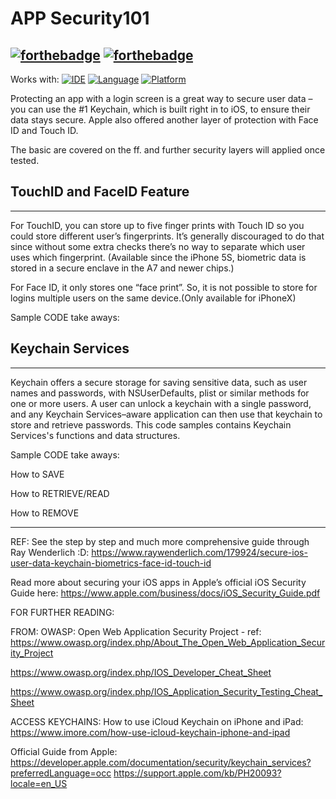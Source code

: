 
# APP Security101 

[![forthebadge](http://forthebadge.com/images/badges/made-with-swift.svg)](http://forthebadge.com) [![forthebadge](http://forthebadge.com/images/badges/built-with-love.svg)](http://forthebadge.com)
-----
Works with:
[![IDE](https://img.shields.io/badge/Xcode-9-blue.svg)](https://developer.apple.com/xcode/)
[![Language](https://img.shields.io/badge/swift-4-orange.svg)](https://swift.org)
[![Platform](https://img.shields.io/badge/platform-iOS%2011-green.svg)](https://developer.apple.com/ios/)

Protecting an app with a login screen is a great way to secure user data – you can use the #1 Keychain, which is built right in to iOS, to ensure their data stays secure. Apple also offered another layer of protection with Face ID and Touch ID. 

The basic are covered on the ff. and further security layers will applied once tested.


## TouchID and FaceID Feature
-----
For TouchID, you can store up to five finger prints with Touch ID so you could store different user’s fingerprints. It’s generally discouraged to do that since without some extra checks there’s no way to separate which user uses which fingerprint. (Available since the iPhone 5S, biometric data is stored in a secure enclave in the A7 and newer chips.)

For Face ID, it only stores one “face print”. So, it is not possible to store for logins multiple users on the same device.(Only available for iPhoneX)

Sample CODE take aways: 


## Keychain Services
-----
Keychain offers a secure storage for saving sensitive data, such as user names and passwords, with NSUserDefaults, plist or similar methods for one or more users. A user can unlock a keychain with a single password, and any Keychain Services–aware application can then use that keychain to store and retrieve passwords. This code samples contains Keychain Services's functions and data structures.

Sample CODE take aways:

How to SAVE

How to RETRIEVE/READ

How to REMOVE


------

REF:
See the step by step and much more comprehensive guide through Ray Wenderlich :D:
https://www.raywenderlich.com/179924/secure-ios-user-data-keychain-biometrics-face-id-touch-id


Read more about securing your iOS apps in Apple’s official iOS Security Guide here:
https://www.apple.com/business/docs/iOS_Security_Guide.pdf

FOR FURTHER READING:

FROM: OWASP: Open Web Application Security Project - 
ref: https://www.owasp.org/index.php/About_The_Open_Web_Application_Security_Project

https://www.owasp.org/index.php/IOS_Developer_Cheat_Sheet

https://www.owasp.org/index.php/IOS_Application_Security_Testing_Cheat_Sheet

ACCESS KEYCHAINS:
How to use iCloud Keychain on iPhone and iPad: https://www.imore.com/how-use-icloud-keychain-iphone-and-ipad

Official Guide from Apple: 
https://developer.apple.com/documentation/security/keychain_services?preferredLanguage=occ
https://support.apple.com/kb/PH20093?locale=en_US

